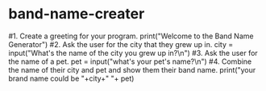 # band-name-creater
#1. Create a greeting for your program.
print("Welcome to the Band Name Generator")
#2. Ask the user for the city that they grew up in.
city = input("What's the name of the city you grew up in?\n")
#3. Ask the user for the name of a pet.
pet = input("what's your pet's name?\n")
#4. Combine the name of their city and pet and show them their band name.
print("your brand name could be "+city+" "+ pet)
